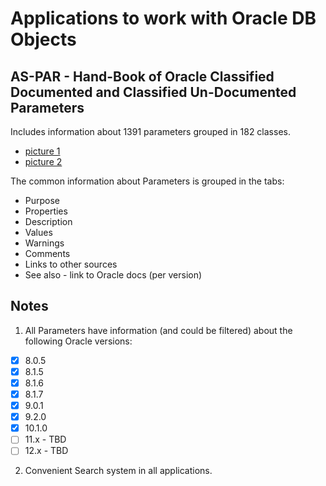 Applications to work with Oracle DB Objects
===========================================

AS-PAR - Hand-Book of Oracle Classified Documented and Classified Un-Documented Parameters
------------------------------------------------------------------------------------------

Includes information about 1391 parameters grouped in 182 classes.
* [picture 1](as_par/as_par_picture_01.png)
* [picture 2](as_par/as_par_picture_02.png)

The common information about Parameters is grouped in the tabs:
- Purpose
- Properties
- Description
- Values
- Warnings
- Comments
- Links to other sources
- See also - link to Oracle docs (per version)

Notes
-----
1. All Parameters have information (and could be filtered) about the following Oracle versions:
  - [x] 8.0.5 
  - [x] 8.1.5 
  - [x] 8.1.6 
  - [x] 8.1.7 
  - [x] 9.0.1
  - [x] 9.2.0
  - [x] 10.1.0
  - [ ] 11.x - TBD
  - [ ] 12.x - TBD

2. Convenient Search system in all applications.